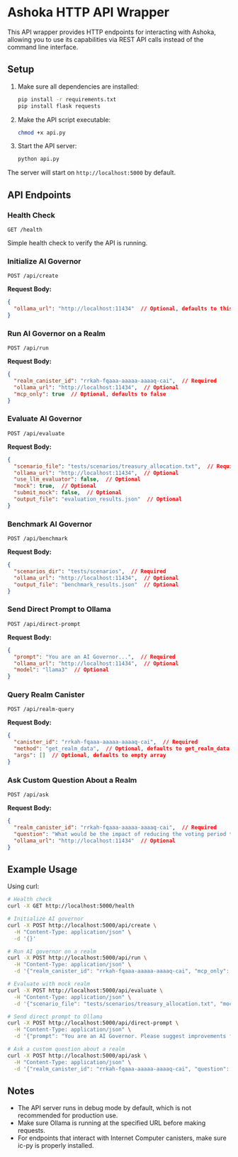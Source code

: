 # Ashoka HTTP API Wrapper

This API wrapper provides HTTP endpoints for interacting with Ashoka, allowing you to use its capabilities via REST API calls instead of the command line interface.

## Setup

1. Make sure all dependencies are installed:
   ```bash
   pip install -r requirements.txt
   pip install flask requests
   ```

2. Make the API script executable:
   ```bash
   chmod +x api.py
   ```

3. Start the API server:
   ```bash
   python api.py
   ```

The server will start on `http://localhost:5000` by default.

## API Endpoints

### Health Check
```
GET /health
```
Simple health check to verify the API is running.

### Initialize AI Governor
```
POST /api/create
```
**Request Body:**
```json
{
  "ollama_url": "http://localhost:11434"  // Optional, defaults to this value
}
```

### Run AI Governor on a Realm
```
POST /api/run
```
**Request Body:**
```json
{
  "realm_canister_id": "rrkah-fqaaa-aaaaa-aaaaq-cai",  // Required
  "ollama_url": "http://localhost:11434",  // Optional
  "mcp_only": true  // Optional, defaults to false
}
```

### Evaluate AI Governor
```
POST /api/evaluate
```
**Request Body:**
```json
{
  "scenario_file": "tests/scenarios/treasury_allocation.txt",  // Required
  "ollama_url": "http://localhost:11434",  // Optional
  "use_llm_evaluator": false,  // Optional
  "mock": true,  // Optional
  "submit_mock": false,  // Optional
  "output_file": "evaluation_results.json"  // Optional
}
```

### Benchmark AI Governor
```
POST /api/benchmark
```
**Request Body:**
```json
{
  "scenarios_dir": "tests/scenarios",  // Required
  "ollama_url": "http://localhost:11434",  // Optional
  "output_file": "benchmark_results.json"  // Optional
}
```

### Send Direct Prompt to Ollama
```
POST /api/direct-prompt
```
**Request Body:**
```json
{
  "prompt": "You are an AI Governor...",  // Required
  "ollama_url": "http://localhost:11434",  // Optional
  "model": "llama3"  // Optional
}
```

### Query Realm Canister
```
POST /api/realm-query
```
**Request Body:**
```json
{
  "canister_id": "rrkah-fqaaa-aaaaa-aaaaq-cai",  // Required
  "method": "get_realm_data",  // Optional, defaults to get_realm_data
  "args": []  // Optional, defaults to empty array
}
```

### Ask Custom Question About a Realm
```
POST /api/ask
```
**Request Body:**
```json
{
  "realm_canister_id": "rrkah-fqaaa-aaaaa-aaaaq-cai",  // Required
  "question": "What would be the impact of reducing the voting period to 3 days?",  // Required
  "ollama_url": "http://localhost:11434"  // Optional
}
```

## Example Usage

Using curl:

```bash
# Health check
curl -X GET http://localhost:5000/health

# Initialize AI governor
curl -X POST http://localhost:5000/api/create \
  -H "Content-Type: application/json" \
  -d '{}'

# Run AI governor on a realm
curl -X POST http://localhost:5000/api/run \
  -H "Content-Type: application/json" \
  -d '{"realm_canister_id": "rrkah-fqaaa-aaaaa-aaaaq-cai", "mcp_only": true}'

# Evaluate with mock realm
curl -X POST http://localhost:5000/api/evaluate \
  -H "Content-Type: application/json" \
  -d '{"scenario_file": "tests/scenarios/treasury_allocation.txt", "mock": true}'

# Send direct prompt to Ollama
curl -X POST http://localhost:5000/api/direct-prompt \
  -H "Content-Type: application/json" \
  -d '{"prompt": "You are an AI Governor. Please suggest improvements for a treasury allocation system in a decentralized realm."}'

# Ask a custom question about a realm
curl -X POST http://localhost:5000/api/ask \
  -H "Content-Type: application/json" \
  -d '{"realm_canister_id": "rrkah-fqaaa-aaaaa-aaaaq-cai", "question": "What would be the impact of reducing the voting period to 3 days?"}'
```

## Notes

- The API server runs in debug mode by default, which is not recommended for production use.
- Make sure Ollama is running at the specified URL before making requests.
- For endpoints that interact with Internet Computer canisters, make sure ic-py is properly installed.

